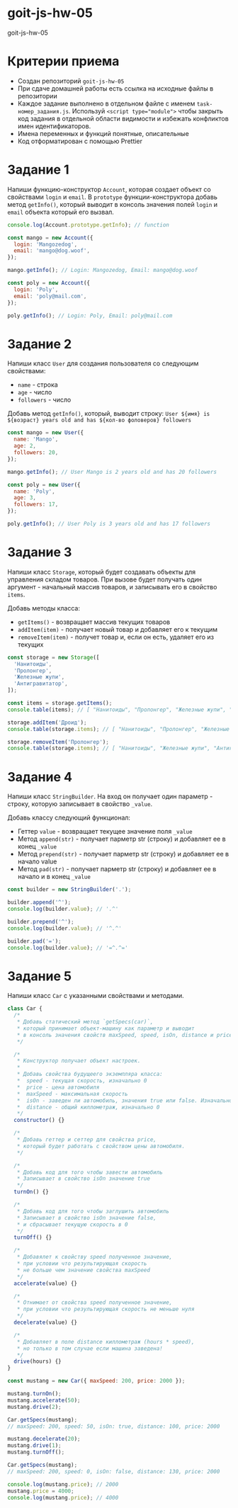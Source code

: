 # goit-js-hw-05
goit-js-hw-05

# Критерии приема

- Создан репозиторий `goit-js-hw-05`
- При сдаче домашней работы есть ссылка на исходные файлы в репозитории
- Каждое задание выполнено в отдельном файле с именем `task-номер_задания.js`.
  Используй `<script type="module">` чтобы закрыть код задания в отдельной
  области видимости и избежать конфликтов имен идентификаторов.
- Имена переменных и функций понятные, описательные
- Код отформатирован с помощью Prettier

# Задание 1

Напиши функцию-конструктор `Account`, которая создает объект со свойствами
`login` и `email`. В `prototype` функции-конструктора добавь метод `getInfo()`,
который выводит в консоль значения полей `login` и `email` объекта который его
вызвал.

```js
console.log(Account.prototype.getInfo); // function

const mango = new Account({
  login: 'Mangozedog',
  email: 'mango@dog.woof',
});

mango.getInfo(); // Login: Mangozedog, Email: mango@dog.woof

const poly = new Account({
  login: 'Poly',
  email: 'poly@mail.com',
});

poly.getInfo(); // Login: Poly, Email: poly@mail.com
```

# Задание 2

Напиши класс `User` для создания пользователя со следующим свойствами:

- `name` - строка
- `age` - число
- `followers` - число

Добавь метод `getInfo()`, который, выводит строку:
`User ${имя} is ${возраст} years old and has ${кол-во фоловеров} followers`

```js
const mango = new User({
  name: 'Mango',
  age: 2,
  followers: 20,
});

mango.getInfo(); // User Mango is 2 years old and has 20 followers

const poly = new User({
  name: 'Poly',
  age: 3,
  followers: 17,
});

poly.getInfo(); // User Poly is 3 years old and has 17 followers
```

# Задание 3

Напиши класс `Storage`, который будет создавать объекты для управления складом
товаров. При вызове будет получать один аргумент - начальный массив товаров, и
записывать его в свойство `items`.

Добавь методы класса:

- `getItems()` - возвращает массив текущих товаров
- `addItem(item)` - получает новый товар и добавляет его к текущим
- `removeItem(item)` - получет товар и, если он есть, удаляет его из текущих

```js
const storage = new Storage([
  'Нанитоиды',
  'Пролонгер',
  'Железные жупи',
  'Антигравитатор',
]);

const items = storage.getItems();
console.table(items); // [ "Нанитоиды", "Пролонгер", "Железные жупи", "Антигравитатор" ]

storage.addItem('Дроид');
console.table(storage.items); // [ "Нанитоиды", "Пролонгер", "Железные жупи", "Антигравитатор", "Дроид" ]

storage.removeItem('Пролонгер');
console.table(storage.items); // [ "Нанитоиды", "Железные жупи", "Антигравитатор", "Дроид" ]
```

# Задание 4

Напиши класс `StringBuilder`. На вход он получает один параметр - строку,
которую записывает в свойство `_value`.

Добавь классу следующий функционал:

- Геттер `value` - возвращает текущее значение поля `_value`
- Метод `append(str)` - получает парметр str (строку) и добавляет ее в конец
  `_value`
- Метод `prepend(str)` - получает парметр str (строку) и добавляет ее в начало
  value
- Метод `pad(str)` - получает парметр str (строку) и добавляет ее в начало и в
  конец `_value`

```js
const builder = new StringBuilder('.');

builder.append('^');
console.log(builder.value); // '.^'

builder.prepend('^');
console.log(builder.value); // '^.^'

builder.pad('=');
console.log(builder.value); // '=^.^='
```

# Задание 5

Напиши класс `Car` с указанными свойствами и методами.

```js
class Car {
  /*
   * Добавь статический метод `getSpecs(car)`,
   * который принимает объект-машину как параметр и выводит
   * в консоль значения свойств maxSpeed, speed, isOn, distance и price.
   */

  /*
   * Конструктор получает объект настроек.
   *
   * Добавь свойства будущеего экземпляра класса:
   *  speed - текущая скорость, изначально 0
   *  price - цена автомобиля
   *  maxSpeed - максимальная скорость
   *  isOn - заведен ли автомобиль, значения true или false. Изначально false
   *  distance - общий киллометраж, изначально 0
   */
  constructor() {}

  /*
   * Добавь геттер и сеттер для свойства price,
   * который будет работать с свойством цены автомобиля.
   */

  /*
   * Добавь код для того чтобы завести автомобиль
   * Записывает в свойство isOn значение true
   */
  turnOn() {}

  /*
   * Добавь код для того чтобы заглушить автомобиль
   * Записывает в свойство isOn значение false,
   * и сбрасывает текущую скорость в 0
   */
  turnOff() {}

  /*
   * Добавялет к свойству speed полученное значение,
   * при условии что результирующая скорость
   * не больше чем значение свойства maxSpeed
   */
  accelerate(value) {}

  /*
   * Отнимает от свойства speed полученное значение,
   * при условии что результирующая скорость не меньше нуля
   */
  decelerate(value) {}

  /*
   * Добавляет в поле distance киллометраж (hours * speed),
   * но только в том случае если машина заведена!
   */
  drive(hours) {}
}

const mustang = new Car({ maxSpeed: 200, price: 2000 });

mustang.turnOn();
mustang.accelerate(50);
mustang.drive(2);

Car.getSpecs(mustang);
// maxSpeed: 200, speed: 50, isOn: true, distance: 100, price: 2000

mustang.decelerate(20);
mustang.drive(1);
mustang.turnOff();

Car.getSpecs(mustang);
// maxSpeed: 200, speed: 0, isOn: false, distance: 130, price: 2000

console.log(mustang.price); // 2000
mustang.price = 4000;
console.log(mustang.price); // 4000
```
